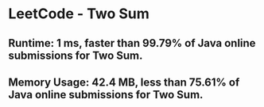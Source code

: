# LeetCode - Two Sum

## Runtime: 1 ms, faster than 99.79% of Java online submissions for Two Sum.
## Memory Usage: 42.4 MB, less than 75.61% of Java online submissions for Two Sum.
